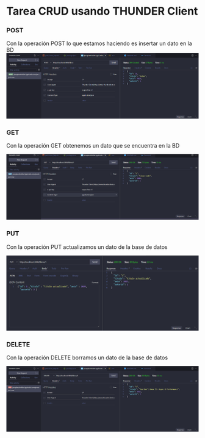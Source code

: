 
# Tarea CRUD usando THUNDER Client 
### POST
Con la operación POST lo que estamos haciendo es insertar un dato en la BD
![imagen ssh](./img/imagenPost.png)

### GET
Con la operación GET obtenemos un dato que se encuentra en la BD

![imagen ssh](./img/imagenGet.png)

### PUT
Con la operación PUT actualizamos un dato de la base de datos

![imagen ssh](./img/imagenPut.png)


### DELETE
Con la operación DELETE borramos un dato de la base de datos

![imagen ssh](./img/imagenDelete.png)




